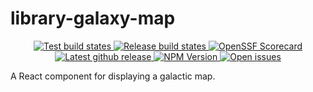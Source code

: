 # library-galaxy-map

<p align="center">
  <a href="https://github.com/outoforbitdev/library-galaxy-map/actions?query=workflow%3ATest+branch%3Amaster">
    <img alt="Test build states" src="https://github.com/outoforbitdev/library-galaxy-map/workflows/Test/badge.svg">
  </a>
  <a href="https://github.com/outoforbitdev/library-galaxy-map/actions?query=workflow%3ATest+branch%3Amaster">
    <img alt="Release build states" src="https://github.com/outoforbitdev/library-galaxy-map/workflows/Release/badge.svg">
  </a>
  <a href="https://securityscorecards.dev/viewer/?uri=github.com/outoforbitdev/library-galaxy-map">
    <img alt="OpenSSF Scorecard" src="https://api.securityscorecards.dev/projects/github.com/outoforbitdev/library-galaxy-map/badge">
  </a>
  <a href="https://github.com/outoforbitdev/library-galaxy-map/releases/latest">
    <img alt="Latest github release" src="https://img.shields.io/github/v/release/outoforbitdev/library-galaxy-map?logo=github">
  </a>
  <a href ="">
    <img alt="NPM Version" src="https://img.shields.io/npm/v/%40outoforbitdev%2Fgalaxy-map" />
  </a>
  <a href="https://github.com/outoforbitdev/library-galaxy-map/issues">
    <img alt="Open issues" src="https://img.shields.io/github/issues/outoforbitdev/library-galaxy-map?logo=github">
  </a>
</p>

A React component for displaying a galactic map.
